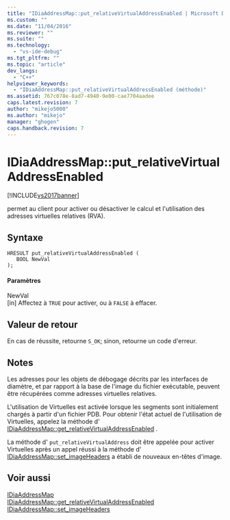 ```yaml
---
title: "IDiaAddressMap::put_relativeVirtualAddressEnabled | Microsoft Docs"
ms.custom: ""
ms.date: "11/04/2016"
ms.reviewer: ""
ms.suite: ""
ms.technology: 
  - "vs-ide-debug"
ms.tgt_pltfrm: ""
ms.topic: "article"
dev_langs: 
  - "C++"
helpviewer_keywords: 
  - "IDiaAddressMap::put_relativeVirtualAddressEnabled (méthode)"
ms.assetid: 767c078e-8ad7-4940-9e00-cae7704aadee
caps.latest.revision: 7
author: "mikejo5000"
ms.author: "mikejo"
manager: "ghogen"
caps.handback.revision: 7
---
```

# IDiaAddressMap::put_relativeVirtualAddressEnabled
[!INCLUDE[vs2017banner](../../code-quality/includes/vs2017banner.md)]

permet au client pour activer ou désactiver le calcul et l'utilisation des adresses virtuelles relatives \(RVA\).  
  
## Syntaxe  
  
```cpp#  
HRESULT put_relativeVirtualAddressEnabled (   
   BOOL NewVal  
);  
```  
  
#### Paramètres  
 NewVal  
 \[in\]  Affectez à `TRUE` pour activer, ou à `FALSE` à effacer.  
  
## Valeur de retour  
 En cas de réussite, retourne `S_OK`; sinon, retourne un code d'erreur.  
  
## Notes  
 Les adresses pour les objets de débogage décrits par les interfaces de diamètre, et par rapport à la base de l'image du fichier exécutable, peuvent être récupérées comme adresses virtuelles relatives.  
  
 L'utilisation de Virtuelles est activée lorsque les segments sont initialement chargés à partir d'un fichier PDB.  Pour obtenir l'état actuel de l'utilisation de Virtuelles, appelez la méthode d' [IDiaAddressMap::get\_relativeVirtualAddressEnabled](../../debugger/debug-interface-access/idiaaddressmap-get-relativevirtualaddressenabled.md) .  
  
 La méthode d' `put_relativeVirtualAddress` doit être appelée pour activer Virtuelles après un appel réussi à la méthode d' [IDiaAddressMap::set\_imageHeaders](../../debugger/debug-interface-access/idiaaddressmap-set-imageheaders.md) a établi de nouveaux en\-têtes d'image.  
  
## Voir aussi  
 [IDiaAddressMap](../../debugger/debug-interface-access/idiaaddressmap.md)   
 [IDiaAddressMap::get\_relativeVirtualAddressEnabled](../../debugger/debug-interface-access/idiaaddressmap-get-relativevirtualaddressenabled.md)   
 [IDiaAddressMap::set\_imageHeaders](../../debugger/debug-interface-access/idiaaddressmap-set-imageheaders.md)